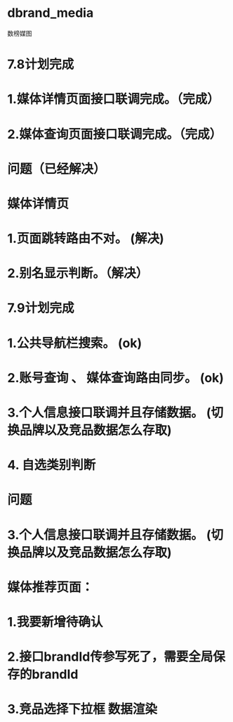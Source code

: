 # dbrand_media
数榜媒图



# 7.8计划完成
  # 1.媒体详情页面接口联调完成。（完成）
  # 2.媒体查询页面接口联调完成。（完成）
# 问题（已经解决）
  # 媒体详情页
  # 1.页面跳转路由不对。 (解决)
  # 2.别名显示判断。（解决）

# 7.9计划完成
 # 1.公共导航栏搜索。 (ok)
 # 2.账号查询 、 媒体查询路由同步。 (ok)
 # 3.个人信息接口联调并且存储数据。 (切换品牌以及竞品数据怎么存取)
 # 4. 自选类别判断
 # 问题
  # 3.个人信息接口联调并且存储数据。 (切换品牌以及竞品数据怎么存取)




# 媒体推荐页面：
  # 1.我要新增待确认
  # 2.接口brandId传参写死了，需要全局保存的brandId 
  # 3.竞品选择下拉框 数据渲染



